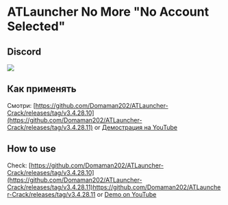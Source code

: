 # ATLauncher No More "No Account Selected"

## Discord

[![](https://camo.githubusercontent.com/39a8097dbf6bd69dcd5d4bad1858e61d5846528d53e4d26a9934721fd33fb3f7/68747470733a2f2f646362616467652e76657263656c2e6170702f6170692f7365727665722f7a6b7370664677714467)](https://discord.gg/WNEDhYXBKr)

## Как применять

Смотри:
[https://github.com/Domaman202/ATLauncher-Crack/releases/tag/v3.4.28.10](https://github.com/Domaman202/ATLauncher-Crack/releases/tag/v3.4.28.11)
or
[Демострация на YouTube](https://youtu.be/tI19qyjDq6k)

## How to use

Check:
[https://github.com/Domaman202/ATLauncher-Crack/releases/tag/v3.4.28.10](https://github.com/Domaman202/ATLauncher-Crack/releases/tag/v3.4.28.11)https://github.com/Domaman202/ATLauncher-Crack/releases/tag/v3.4.28.11
or
[Demo on YouTube](https://youtu.be/tI19qyjDq6k)
